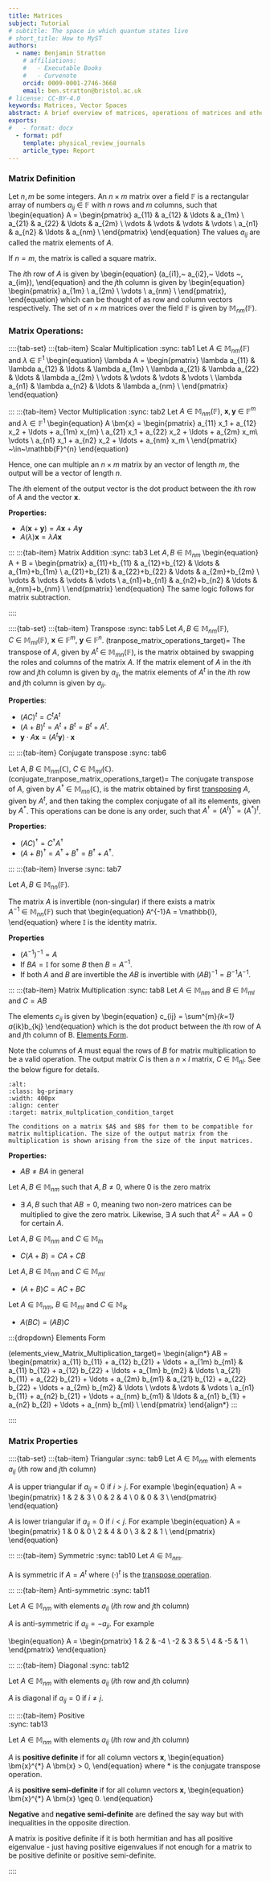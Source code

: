 ```yaml
---
title: Matrices 
subject: Tutorial
# subtitle: The space in which quantum states live
# short_title: How to MyST
authors:
  - name: Benjamin Stratton
    # affiliations:
    #   - Executable Books
    #   - Curvenote
    orcid: 0009-0001-2746-3668
    email: ben.stratton@bristol.ac.uk
# license: CC-BY-4.0
keywords: Matrices, Vector Spaces 
abstract: A brief overview of matrices, operations of matrices and other key properties. 
exports:
#   - format: docx
  - format: pdf
    template: physical_review_journals
    article_type: Report
---
```


### Matrix Definition 

Let $n,m$ be some integers. An $n \times m$ matrix over a field $\mathbb{F}$ is a rectangular array of numbers $a_{ij}~\in~\mathbb{F}$ with $n$ rows and $m$ columns, such that 
\begin{equation}
A = \begin{pmatrix}
a_{11} & a_{12} & \ldots & a_{1m} \\
a_{21} & a_{22} & \ldots & a_{2m} \\
\vdots & \vdots & \vdots & \vdots \\
a_{n1} & a_{n2} & \ldots & a_{nm} \\
\end{pmatrix}
\end{equation}
The values $a_{ij}$ are called the matrix elements of $A$. 

If $n=m$, the matrix is called a square matrix. 

The $i$th row of $A$ is given by 
\begin{equation}
(a_{i1},~ a_{i2},~ \ldots ~, a_{im}),
\end{equation}
and the $j$th column is given by 
\begin{equation}
\begin{pmatrix}
a_{1m} \\
a_{2m} \\
\vdots  \\
a_{nm}  \\
\end{pmatrix},
\end{equation}
which can be thought of as row and column vectors respectively. The set of $n \times m$ matrices over the field $\mathbb{F}$ is given by $\mathbb{M}_{nm}(\mathbb{F})$.

### Matrix Operations:

::::{tab-set}
:::{tab-item} Scalar Multiplication 
:sync: tab1
Let $A~\in~\mathbb{M}_{nm}(\mathbb{F})$ and $\lambda~\in~\mathbb{F}^{1}$
\begin{equation}
\lambda A = \begin{pmatrix}
\lambda a_{11} & \lambda a_{12} & \ldots & \lambda a_{1m} \\
\lambda a_{21} & \lambda a_{22} & \ldots & \lambda a_{2m} \\
\vdots & \vdots & \vdots & \vdots \\
\lambda a_{n1} & \lambda a_{n2} & \ldots & \lambda a_{nm} \\
\end{pmatrix}
\end{equation}

:::
:::{tab-item} Vector Multiplication
:sync: tab2
Let $A~\in~\mathbb{M}_{nm}(\mathbb{F})$, $\bm{x}, \bm{y}~\in~\mathbb{F}^{m}$ and $\lambda \in \mathbb{F}^{1}$
\begin{equation}
A \bm{x} = \begin{pmatrix}
a_{11} x_1 + a_{12} x_2 + \ldots + a_{1m} x_{m} \\
a_{21} x_1 + a_{22} x_2 + \ldots + a_{2m} x_m\\
\vdots \\
a_{n1} x_1 + a_{n2} x_2 + \ldots + a_{nm} x_m \\
\end{pmatrix} ~\in~\mathbb{F}^{n}
\end{equation}

Hence, one can multiple an $n \times m$ matrix by an vector of length $m$, the output will be a vector of length $n$. 

The $i$th element of the output vector is the dot product between the $i$th row of $A$ and the vector $\bm{x}$. 

**Properties:**
- $A(\bm{x} + \bm{y}) = A\bm{x} + A \bm{y}$
- $A(\lambda)\bm{x} = \lambda A \bm{x}$

:::
:::{tab-item} Matrix Addition
:sync: tab3
Let $A,B~\in~\mathbb{M}_{nm}$
\begin{equation}
A + B = \begin{pmatrix}
a_{11}+b_{11} & a_{12}+b_{12} & \ldots & a_{1m}+b_{1m} \\
a_{21}+b_{21} & a_{22}+b_{22} & \ldots & a_{2m}+b_{2m} \\
\vdots & \vdots & \vdots & \vdots \\
a_{n1}+b_{n1} & a_{n2}+b_{n2} & \ldots & a_{nm}+b_{nm} \\
\end{pmatrix}
\end{equation}
The same logic follows for matrix subtraction. 

::::


::::{tab-set}
:::{tab-item} Transpose
:sync: tab5
Let $A,B~\in~\mathbb{M}_{nm}(\mathbb{F})$, $C~\in~\mathbb{M}_{ml}(\mathbb{F})$, $\bm{x}~\in~\mathbb{F}^{m}, ~\bm{y}~\in~\mathbb{F}^{n}$. 
(tranpose_matrix_operations_target)=
The transpose of $A$, given by $A^{t}~\in~\mathbb{M}_{mn}(\mathbb{F})$, is the matrix obtained by swapping the roles and columns of the matrix $A$. If the matrix element of $A$ in the $i$th row and $j$th column is given by $a_{ij}$, the matrix elements of $A^{t}$ in the $i$th row and $j$th column is given by $a_{ji}$. 

**Properties**: 
- $(AC)^{t} = C^{t}A^{t}$
- $(A+B)^{t} = A^{t} + B^{t} = B^{t} + A^{t}$. 
- $\bm{y} \cdot A \bm{x} = (A^{t}\bm{y}) \cdot \bm{x}$

:::
:::{tab-item} Conjugate transpose
:sync: tab6

Let $A,B~\in~\mathbb{M}_{nm}(\mathbb{C})$, $C~\in~\mathbb{M}_{ml}(\mathbb{C})$.
(conjugate_tranpose_matrix_operations_target)=
The conjugate transpose of $A$, given by $A^{\dagger}~\in~\mathbb{M}_{mn}(\mathbb{C})$, is the matrix obtained by first [transposing](#tranpose_matrix_operations_target) $A$, given by $A^{t}$, and then taking the complex conjugate of all its elements, given by $A^{*}$. This operations can be done is any order, such that $A^{\dagger} = (A^{t})^{*} = (A^{*})^{t}$.

**Properties**: 
- $(AC)^{\dagger} = C^{\dagger}A^{\dagger}$
- $(A+B)^{\dagger} = A^{\dagger} + B^{\dagger} = B^{\dagger} + A^{\dagger}$. 

:::
:::{tab-item} Inverse
:sync: tab7

Let $A,B~\in~\mathbb{M}_{nn}(\mathbb{F})$. 

The matrix $A$ is invertible (non-singular) if there exists a matrix $A^{-1}~\in~\mathbb{M}_{nn}(\mathbb{F})$ such that 
\begin{equation}
A^{-1}A = \mathbb{I},
\end{equation}
where $\mathbb{I}$ is the identity matrix. 

**Properties**
- $(A^{-1})^{-1} = A$
- If $BA=\mathbb{I}$ for some $B$ then $B=A^{-1}$. 
- If both $A$ and $B$ are invertible the $AB$ is invertible with $(AB)^{-1} = B^{-1}A^{-1}$. 

:::
:::{tab-item} Matrix Multiplication
:sync: tab8
Let $A~\in~\mathbb{M}_{nm}$ and $B~\in~\mathbb{M}_{ml}$ and $C=AB$

The elements $c_{ij}$ is given by 
\begin{equation}
c_{ij} = \sum^{m}_{k=1} a_{ik}b_{kj}
\end{equation}
which is the dot product between the $i$th row of A and $j$th column of B. [Elements Form](#elements_view_Matrix_Multiplication_target).

Note the columns of $A$ must equal the rows of $B$ for matrix multiplication to be a valid operation. The output matrix $C$ is then a $n \times l$ matrix, $C~\in~\mathbb{M}_{nl}$. See the below figure for details. 

```{figure} images\LinearAlgebra_matrix_mat_conditions.png
:alt: 
:class: bg-primary
:width: 400px
:align: center
:target: matrix_multplication_condition_target

The conditions on a matrix $A$ and $B$ for them to be compatible for matrix multiplication. The size of the output matrix from the multiplication is shown arising from the size of the input matrices. 
```

**Properties:**
- $AB \neq BA$ in general

Let $A,B~\in~\mathbb{M}_{nm}$ such that $A,B \neq 0$, where $0$ is the zero matrix 
- $\exists~A,B$ such that $AB = 0$, meaning two non-zero matrices can be multiplied to give the zero matrix. Likewise, $\exists ~ A$ such that $A^{2}=AA=0$ for certain $A$. 

Let $A,B~\in~\mathbb{M}_{nm}$ and $C~\in~\mathbb{M}_{ln}$
- $C(A+B) = CA + CB$

Let $A,B~\in~\mathbb{M}_{nm}$ and $C~\in~\mathbb{M}_{ml}$
- $(A+B)C = AC + BC$

Let $A~\in~\mathbb{M}_{nm}$, $B~\in~\mathbb{M}_{ml}$ and $C~\in~\mathbb{M}_{lk}$
- $A(BC) = (AB)C$

:::{dropdown} Elements Form

(elements_view_Matrix_Multiplication_target)=
\begin{align*}
AB = \begin{pmatrix}
a_{11} b_{11} + a_{12} b_{21} + \ldots + a_{1m} b_{m1} & a_{11} b_{12} + a_{12} b_{22} + \ldots + a_{1m} b_{m2} & \ldots \\
a_{21} b_{11} + a_{22} b_{21} + \ldots + a_{2m} b_{m1} & a_{21} b_{12} + a_{22} b_{22} + \ldots + a_{2m} b_{m2} & \ldots \\
\vdots & \vdots & \vdots \\
a_{n1} b_{11} + a_{n2} b_{21} + \ldots + a_{nm} b_{m1} & \ldots & a_{n1} b_{1l} + a_{n2} b_{2l} + \ldots + a_{nm} b_{ml} \\
\end{pmatrix}
\end{align*}
:::

::::


### Matrix Properties 

::::{tab-set}
:::{tab-item} Triangular 
:sync: tab9
Let $A~\in~\mathbb{M}_{nm}$ with elements $a_{ij}$ ($i$th row and $j$th column)

$A$ is upper triangular if $a_{ij}=0$ if $i>j$. For example
\begin{equation}
A = \begin{pmatrix}
1 & 2 & 3 \\
0 & 2 & 4 \\
0 & 0 & 3 \\
\end{pmatrix}
\end{equation}

$A$ is lower triangular if $a_{ij}=0$ if $i<j$. For example
\begin{equation}
A = \begin{pmatrix}
1 & 0 & 0 \\
2 & 4 & 0 \\
3 & 2 & 1 \\
\end{pmatrix}
\end{equation}

:::
:::{tab-item} Symmetric
:sync: tab10
Let $A~\in~\mathbb{M}_{nm}$. 

A is symmetric if $A=A^{t}$ where $(\cdot)^{t}$ is the [transpose operation](#tranpose_matrix_operations_target). 

:::
:::{tab-item} Anti-symmetric 
:sync: tab11

Let $A~\in~\mathbb{M}_{nm}$ with elements $a_{ij}$ ($i$th row and $j$th column)

$A$ is anti-symmetric if $a_{ij} = -a_{ji}$. For example

\begin{equation}
A = \begin{pmatrix}
1 & 2 & -4 \\
-2 & 3 & 5 \\
4 & -5 & 1 \\
\end{pmatrix}
\end{equation}

:::
:::{tab-item} Diagonal 
:sync: tab12

Let $A~\in~\mathbb{M}_{nm}$ with elements $a_{ij}$ ($i$th row and $j$th column)

$A$ is diagonal if $a_{ij} = 0$ if $i \neq j$. 

:::
:::{tab-item} Positive  
:sync: tab13

Let $A~\in~\mathbb{M}_{nm}$ with elements $a_{ij}$ ($i$th row and $j$th column)

$A$ is **positive definite** if for all column vectors $\bm{x}$, 
\begin{equation}
\bm{x}^{*} A \bm{x} > 0,
\end{equation}
where $*$ is the conjugate transpose operation. 

$A$ is **positive semi-definite** if for all column vectors $\bm{x}$, 
\begin{equation}
\bm{x}^{*} A \bm{x} \geq 0. 
\end{equation}

**Negative** and **negative semi-definite** are defined the say way but with inequalities in the opposite direction. 

A matrix is positive definite if it is both hermitian and has all positive eigenvalue - just having positive eigenvalues if not enough for a matrix to be positive definite or positive semi-definite. 

::::
